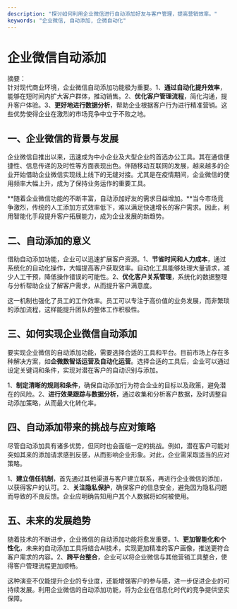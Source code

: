 ```yaml
---
description: "探讨如何利用企业微信进行自动添加好友与客户管理，提高营销效率。"
keywords: "企业微信, 自动添加, 企微自动化"
---
```

# 企业微信自动添加

摘要：  
针对现代商业环境，企业微信自动添加功能极为重要。1、**通过自动化提升效率**，能够在短时间内扩大客户群体，推动销售。2、**优化客户管理流程**，简化沟通，提升客户体验。3、**更好地进行数据分析**，帮助企业根据客户行为进行精准营销。这些优势使得企业在激烈的市场竞争中立于不败之地。

## 一、企业微信的背景与发展

企业微信自推出以来，迅速成为中小企业及大型企业的首选办公工具。其在通信便捷性、信息传递的及时性等方面表现出色。伴随移动互联网的发展，越来越多的企业开始借助企业微信实现线上线下的无缝对接。尤其是在疫情期间，企业微信的使用频率大幅上升，成为了保持业务运作的重要工具。

**随着企业微信功能的不断丰富，自动添加好友的需求日益增加。**当今市场竞争激烈，传统的人工添加方式效率低下，难以满足快速增长的客户需求。因此，利用智能化手段提升客户拓展能力，成为企业发展的新趋势。

## 二、自动添加的意义

借助自动添加功能，企业可以迅速扩展客户资源。1、**节省时间和人力成本**，通过系统化的自动化操作，大幅提高客户获取效率。自动化工具能够处理大量请求，减少人工干预，降低操作错误的可能性。2、**优化客户关系管理**，系统化的数据整理与分析帮助企业了解客户需求，从而提升客户满意度。

这一机制也强化了员工的工作效率。员工可以专注于高价值的业务发展，而非繁琐的添加流程，这样能提升团队的整体工作积极性。

## 三、如何实现企业微信自动添加

要实现企业微信的自动添加功能，需要选择合适的工具和平台。目前市场上存在多种解决方案，如**企微数智话运营及自动化运营**。选择合适的工具后，企业可以通过设定关键词和条件，实现对潜在客户的自动识别与添加。

1、**制定清晰的规则和条件**，确保自动添加行为符合企业的目标以及政策，避免潜在的风险。2、**进行效果跟踪与数据分析**，通过收集和分析客户数据，及时调整自动添加策略，从而最大化转化率。

## 四、自动添加带来的挑战与应对策略

尽管自动添加具有诸多优势，但同时也会面临一定的挑战。例如，潜在客户可能对突如其来的添加请求感到反感，从而影响企业形象。对此，企业需采取适当的应对策略。

1、**建立信任机制**，首先通过其他渠道与客户建立联系，再进行企业微信的添加，以获得客户的认可。2、**关注隐私保护**，确保客户的信息安全，避免因为隐私问题而导致的不良反馈。企业应明确告知用户其个人数据将如何被使用。

## 五、未来的发展趋势

随着技术的不断进步，企业微信的自动添加功能将愈发重要。1、**更加智能化和个性化**，未来的自动添加工具将结合AI技术，实现更加精准的客户画像，推送更符合客户需求的内容。2、**跨平台整合**，企业可以将企业微信与其他营销工具整合，使得客户管理流程更加顺畅。

这种演变不仅能提升企业的专业度，还能增强客户的参与感，进一步促进企业的可持续发展。利用企业微信的自动添加功能，将为企业在信息化时代的竞争提供坚实保障。
